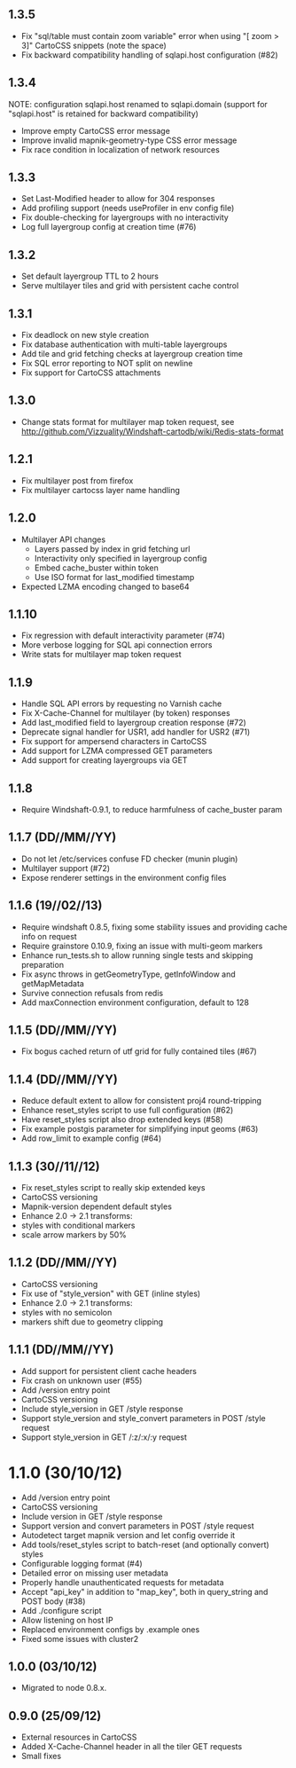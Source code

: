 1.3.5
------

* Fix "sql/table must contain zoom variable" error when using
  "[ zoom > 3]" CartoCSS snippets (note the space)
* Fix backward compatibility handling of sqlapi.host configuration (#82)

1.3.4
------

NOTE: configuration sqlapi.host renamed to sqlapi.domain
      (support for "sqlapi.host" is retained for backward compatibility)

* Improve empty CartoCSS error message
* Improve invalid mapnik-geometry-type CSS error message
* Fix race condition in localization of network resources

1.3.3
------
* Set Last-Modified header to allow for 304 responses
* Add profiling support (needs useProfiler in env config file)
* Fix double-checking for layergroups with no interactivity
* Log full layergroup config at creation time (#76)

1.3.2
------
* Set default layergroup TTL to 2 hours
* Serve multilayer tiles and grid with persistent cache control

1.3.1
------
* Fix deadlock on new style creation
* Fix database authentication with multi-table layergroups
* Add tile and grid fetching checks at layergroup creation time
* Fix SQL error reporting to NOT split on newline
* Fix support for CartoCSS attachments

1.3.0
------
* Change stats format for multilayer map token request, see
  http://github.com/Vizzuality/Windshaft-cartodb/wiki/Redis-stats-format

1.2.1
------
* Fix multilayer post from firefox
* Fix multilayer cartocss layer name handling

1.2.0
------
* Multilayer API changes
  * Layers passed by index in grid fetching url
  * Interactivity only specified in layergroup config
  * Embed cache_buster within token 
  * Use ISO format for last_modified timestamp
* Expected LZMA encoding changed to base64

1.1.10
------
* Fix regression with default interactivity parameter (#74)
* More verbose logging for SQL api connection errors
* Write stats for multilayer map token request

1.1.9
-----
* Handle SQL API errors by requesting no Varnish cache
* Fix X-Cache-Channel for multilayer (by token) responses
* Add last_modified field to layergroup creation response (#72)
* Deprecate signal handler for USR1, add handler for USR2 (#71)
* Fix support for ampersend characters in CartoCSS
* Add support for LZMA compressed GET parameters
* Add support for creating layergroups via GET

1.1.8
-----
* Require Windshaft-0.9.1, to reduce harmfulness of cache_buster param

1.1.7 (DD//MM//YY)
-----
* Do not let /etc/services confuse FD checker (munin plugin)
* Multilayer support (#72)
* Expose renderer settings in the environment config files

1.1.6 (19//02//13)
-----
* Require windshaft 0.8.5, fixing some stability issues
  and providing cache info on request
* Require grainstore 0.10.9, fixing an issue with multi-geom markers
* Enhance run_tests.sh to allow running single tests and skipping preparation
* Fix async throws in getGeometryType, getInfoWindow and getMapMetadata
* Survive connection refusals from redis
* Add maxConnection environment configuration, default to 128

1.1.5 (DD//MM//YY)
-----
* Fix bogus cached return of utf grid for fully contained tiles (#67)

1.1.4 (DD//MM//YY)
-----
* Reduce default extent to allow for consistent proj4 round-tripping 
* Enhance reset_styles script to use full configuration (#62)
* Have reset_styles script also drop extended keys (#58)
* Fix example postgis parameter for simplifying input geoms (#63)
* Add row_limit to example config (#64)

1.1.3 (30//11//12)
-----
* Fix reset_styles script to really skip extended keys
* CartoCSS versioning
 * Mapnik-version dependent default styles
 * Enhance 2.0 -> 2.1 transforms:
  * styles with conditional markers
  * scale arrow markers by 50%

1.1.2 (DD//MM//YY)
-----
* CartoCSS versioning
 * Fix use of "style_version" with GET (inline styles)
 * Enhance 2.0 -> 2.1 transforms:
  * styles with no semicolon
  * markers shift due to geometry clipping

1.1.1 (DD//MM//YY)
-----
* Add support for persistent client cache headers
* Fix crash on unknown user (#55)
* Add /version entry point
* CartoCSS versioning
 * Include style_version in GET /style response
 * Support style_version and style_convert parameters in POST /style request
 * Support style_version in GET /:z/:x/:y request

1.1.0 (30/10/12)
=======
* Add /version entry point
* CartoCSS versioning
 * Include version in GET /style response
 * Support version and convert parameters in POST /style request
 * Autodetect target mapnik version and let config override it
 * Add tools/reset_styles script to batch-reset (and optionally convert) styles
* Configurable logging format (#4)
* Detailed error on missing user metadata 
* Properly handle unauthenticated requests for metadata
* Accept "api_key" in addition to "map_key",
  both in query_string and POST body (#38)
* Add ./configure script
* Allow listening on host IP
* Replaced environment configs by .example ones
* Fixed some issues with cluster2

1.0.0 (03/10/12)
-----
* Migrated to node 0.8.x.

0.9.0 (25/09/12)
-----
* External resources in CartoCSS
* Added X-Cache-Channel header in all the tiler GET requests
* Small fixes
